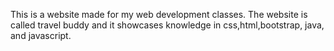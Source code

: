 This is a website made for my web development classes.
The website is called travel buddy and it showcases knowledge in css,html,bootstrap, java, and javascript.
